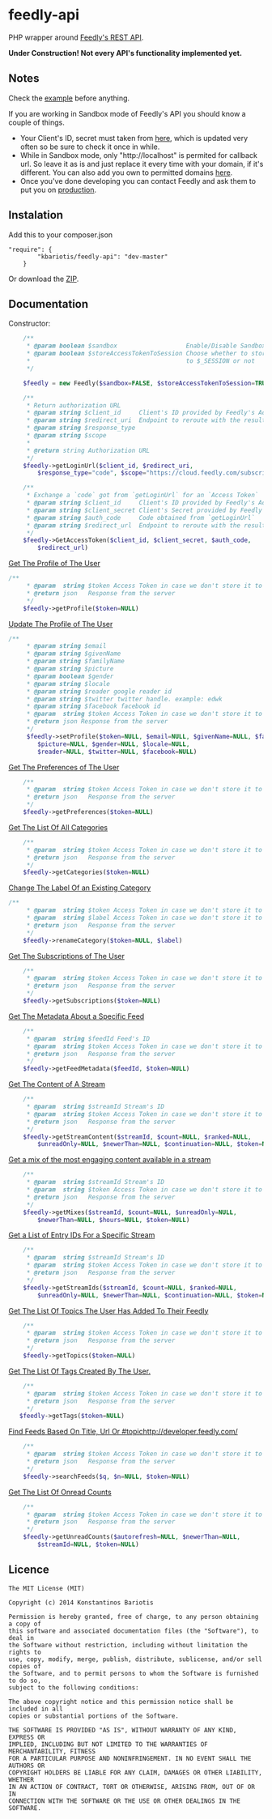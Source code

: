 feedly-api
==========

PHP wrapper around [Feedly's REST API](http://developer.feedly.com/).

**Under Construction! Not every API's functionality implemented yet.**


Notes
---------------
Check the [example](https://github.com/stakisko/feedly-api/blob/master/example/index.php) before anything.

If you are working in Sandbox mode of Feedly's API you should know a couple of things.

* Your Client's ID, secret must taken from [here](https://groups.google.com/forum/#!topic/feedly-cloud/a_cGSAzv8bY), which is updated very often so be sure to check it once in while.
* While in Sandbox mode, only "http://localhost" is permited for callback url. So leave it as is and just replace it every time with your domain, if it's different. You can also add you own to permitted domains [here](https://groups.google.com/forum/#!topic/feedly-cloud/vSo0DuShvDg/discussion).
* Once you've done developing you can contact Feedly and ask them to put you on [production](http://developer.feedly.com/v3/sandbox/).


Instalation
---------------
Add this to your composer.json
```
"require": {
        "kbariotis/feedly-api": "dev-master"
    }
```

Or download the [ZIP](https://github.com/stakisko/feedly-api/archive/master.zip).

Documentation
---------
Constructor:
```php
    /**
     * @param boolean $sandbox                   Enable/Disable Sandbox Mode
     * @param boolean $storeAccessTokenToSession Choose whether to store the Access token
     *                                           to $_SESSION or not
     */

    $feedly = new Feedly($sandbox=FALSE, $storeAccessTokenToSession=TRUE);
```

```php
    /**
     * Return authorization URL
     * @param string $client_id     Client's ID provided by Feedly's Administrators
     * @param string $redirect_uri  Endpoint to reroute with the results
     * @param string $response_type
     * @param string $scope
     *
     * @return string Authorization URL
     */
    $feedly->getLoginUrl($client_id, $redirect_uri,
        $response_type="code", $scope="https://cloud.feedly.com/subscriptions")
```

```php
    /**
     * Exchange a `code` got from `getLoginUrl` for an `Access Token`
     * @param string $client_id     Client's ID provided by Feedly's Administrators
     * @param string $client_secret Client's Secret provided by Feedly's Administrators
     * @param string $auth_code     Code obtained from `getLoginUrl`
     * @param string $redirect_url  Endpoint to reroute with the results
     */
    $feedly->GetAccessToken($client_id, $client_secret, $auth_code,
        $redirect_url)
```

[Get The Profile of The User](http://developer.feedly.com/v3/profile/#get-the-profile-of-the-user)
```php
/**
     * @param  string $token Access Token in case we don't store it to $_SESSION
     * @return json   Response from the server
     */
    $feedly->getProfile($token=NULL)
```

[Update The Profile of The User](http://developer.feedly.com/v3/profile/#update-the-profile-of-the-user)
```php
/**
     * @param string $email
     * @param string $givenName
     * @param string $familyName
     * @param string $picture
     * @param boolean $gender
     * @param string $locale
     * @param string $reader google reader id
     * @param string $twitter twitter handle. example: edwk
     * @param string $facebook facebook id
     * @param  string $token Access Token in case we don't store it to $_SESSION
     * @return json Response from the server
     */
     $feedly->setProfile($token=NULL, $email=NULL, $givenName=NULL, $familyName=NULL,
        $picture=NULL, $gender=NULL, $locale=NULL,
        $reader=NULL, $twitter=NULL, $facebook=NULL)
```

[Get The Preferences of The User](http://developer.feedly.com/v3/preferences/#get-the-preferences-of-the-user)

```php
    /**
     * @param  string $token Access Token in case we don't store it to $_SESSION
     * @return json   Response from the server
     */
    $feedly->getPreferences($token=NULL)
```

[Get The List Of All Categories](http://developer.feedly.com/v3/categories/#get-the-list-of-all-categories)

```php
    /**
     * @param  string $token Access Token in case we don't store it to $_SESSION
     * @return json   Response from the server
     */
    $feedly->getCategories($token=NULL)
```

[Change The Label Of an Existing Category](http://developer.feedly.com/v3/categories/#change-the-label-of-an-existing-category)

```php
/**
     * @param  string $token Access Token in case we don't store it to $_SESSION
     * @param  string $label Access Token in case we don't store it to $_SESSION
     * @return json   Response from the server
     */
    $feedly->renameCategory($token=NULL, $label)
```

[Get The Subscriptions of The User](http://developer.feedly.com/v3/subscriptions/#get-the-users-subscriptions)

```php
    /**
     * @param  string $token Access Token in case we don't store it to $_SESSION
     * @return json   Response from the server
     */
    $feedly->getSubscriptions($token=NULL)
```

[Get The Metadata About a Specific Feed](http://developer.feedly.com/v3/feeds/#get-the-metadata-about-a-specific-feed)

```php
    /**
     * @param  string $feedId Feed's ID
     * @param  string $token Access Token in case we don't store it to $_SESSION
     * @return json   Response from the server
     */
    $feedly->getFeedMetadata($feedId, $token=NULL)
```

[Get The Content of A Stream](http://developer.feedly.com/v3/streams/#get-the-content-of-a-stream)

```php
    /**
     * @param  string $streamId Stream's ID
     * @param  string $token Access Token in case we don't store it to $_SESSION
     * @return json   Response from the server
     */
    $feedly->getStreamContent($streamId, $count=NULL, $ranked=NULL,
        $unreadOnly=NULL, $newerThan=NULL, $continuation=NULL, $token=NULL)
```

[Get a mix of the most engaging content available in a stream](http://developer.feedly.com/v3/mixes/#get-a-mix-of-the-most-engaging-content-available-in-a-stream)

```php
    /**
     * @param  string $streamId Stream's ID
     * @param  string $token Access Token in case we don't store it to $_SESSION
     * @return json   Response from the server
     */
    $feedly->getMixes($streamId, $count=NULL, $unreadOnly=NULL,
        $newerThan=NULL, $hours=NULL, $token=NULL)
```

[Get a List of Entry IDs For a Specific Stream](http://developer.feedly.com/v3/streams/#get-a-list-of-entry-ids-for-a-specific-stream)

```php
    /**
     * @param  string $streamId Stream's ID
     * @param  string $token Access Token in case we don't store it to $_SESSION
     * @return json   Response from the server
     */
    $feedly->getStreamIds($streamId, $count=NULL, $ranked=NULL,
        $unreadOnly=NULL, $newerThan=NULL, $continuation=NULL, $token=NULL)
```

[Get The List Of Topics The User Has Added To Their Feedly](http://developer.feedly.com/v3/topics/#get-the-list-of-topics-the-user-has-added-to-their-feedly)

```php
    /**
     * @param  string $token Access Token in case we don't store it to $_SESSION
     * @return json   Response from the server
     */
    $feedly->getTopics($token=NULL)
```

[Get The List Of Tags Created By The User.](http://developer.feedly.com/v3/tags/#get-the-list-of-tags-created-by-the-user)

```php
    /**
     * @param  string $token Access Token in case we don't store it to $_SESSION
     * @return json   Response from the server
     */
   $feedly->getTags($token=NULL)
```

[Find Feeds Based On Title, Url Or #topichttp://developer.feedly.com/](http://developer.feedly.com/v3/search/#find-feeds-based-on-title-url-or-topichttpdeveloperfeedlycom)

```php
    /**
     * @param  string $token Access Token in case we don't store it to $_SESSION
     * @return json   Response from the server
     */
    $feedly->searchFeeds($q, $n=NULL, $token=NULL)
```

[Get The List Of Onread Counts](http://developer.feedly.com/v3/markers/#get-the-list-of-unread-counts)

```php
    /**
     * @param  string $token Access Token in case we don't store it to $_SESSION
     * @return json   Response from the server
     */
    $feedly->getUnreadCounts($autorefresh=NULL, $newerThan=NULL,
        $streamId=NULL, $token=NULL)
```

Licence
--------------------
```
The MIT License (MIT)

Copyright (c) 2014 Konstantinos Bariotis

Permission is hereby granted, free of charge, to any person obtaining a copy of
this software and associated documentation files (the "Software"), to deal in
the Software without restriction, including without limitation the rights to
use, copy, modify, merge, publish, distribute, sublicense, and/or sell copies of
the Software, and to permit persons to whom the Software is furnished to do so,
subject to the following conditions:

The above copyright notice and this permission notice shall be included in all
copies or substantial portions of the Software.

THE SOFTWARE IS PROVIDED "AS IS", WITHOUT WARRANTY OF ANY KIND, EXPRESS OR
IMPLIED, INCLUDING BUT NOT LIMITED TO THE WARRANTIES OF MERCHANTABILITY, FITNESS
FOR A PARTICULAR PURPOSE AND NONINFRINGEMENT. IN NO EVENT SHALL THE AUTHORS OR
COPYRIGHT HOLDERS BE LIABLE FOR ANY CLAIM, DAMAGES OR OTHER LIABILITY, WHETHER
IN AN ACTION OF CONTRACT, TORT OR OTHERWISE, ARISING FROM, OUT OF OR IN
CONNECTION WITH THE SOFTWARE OR THE USE OR OTHER DEALINGS IN THE SOFTWARE.
```
